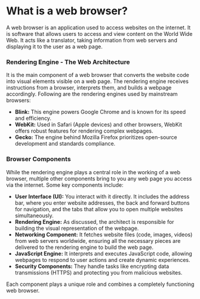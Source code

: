 # What is a web browser?
A web browser is an application used to access websites on the internet. It is software that allows users to access and view content on the World Wide Web. It acts like a translator, taking information from web servers and displaying it to the user as a web page.
### Rendering Engine - The Web Architecture
It is the main component of a web browser that converts the website code into visual elements visible on a web page. The rendering engine receives instructions from a browser, interprets them, and builds a webpage accordingly. Following are the rendering engines used by mainstream browsers:
- **Blink:** This engine powers Google Chrome and is known for its speed and efficiency.
- **WebKit:** Used in Safari (Apple devices) and other browsers, WebKit offers robust features for rendering complex webpages.
- **Gecko:** The engine behind Mozilla Firefox prioritizes open-source development and standards compliance.
### Browser Components
While the rendering engine plays a central role in the working of a web browser, multiple other components bring to you any web page you access via the internet. Some key components include:
- **User Interface (UI):** You interact with it directly. It includes the address bar, where you enter website addresses, the back and forward buttons for navigation, and the tabs that allow you to open multiple websites simultaneously.
- **Rendering Engine:** As discussed, the architect is responsible for building the visual representation of the webpage.
- **Networking Component:** It fetches website files (code, images, videos) from web servers worldwide, ensuring all the necessary pieces are delivered to the rendering engine to build the web page.
- **JavaScript Engine:** It interprets and executes JavaScript code, allowing webpages to respond to user actions and create dynamic experiences.
- **Security Components:** They handle tasks like encrypting data transmissions (HTTPS) and protecting you from malicious websites.

Each component plays a unique role and combines a completely functioning web browser.